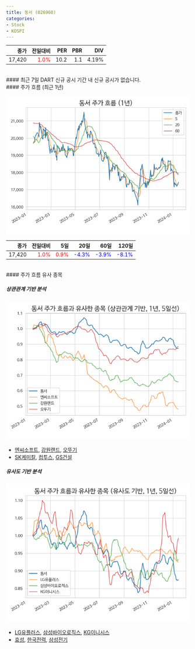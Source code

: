 ```yaml
---
title: 동서 (026960)
categories:
- Stock
- KOSPI
---
```


|**종가**|**전일대비**|**PER**|**PBR**|**DIV**|
|---:|-------:|--:|--:|--:|
|17,420|<span style="color: red">1.0%</span>|10.2|1.1|4.19%|

<!-- more -->

<br>
#### 최근 7일 DART 신규 공시
기간 내 신규 공시가 없습니다.

<br>
#### 주가 흐름 (최근 1년)

![026960](/assets/images/stock/026960.png)

|**종가**|**전일대비**|**5일**|**20일**|**60일**|**120일**|
|---:|-------:|--:|---:|---:|----:|
|17,420|<span style="color: red">1.0%</span>|<span style="color: red">0.9%</span>|<span style="color: blue">-4.3%</span>|<span style="color: blue">-3.9%</span>|<span style="color: blue">-8.1%</span>|

<br>
#### 주가 흐름 유사 종목

##### 상관관계 기반 분석

![026960](/assets/images/stock/026960_corr.png)
- [엔씨소프트](/036570/), [강원랜드](/035250/), [오뚜기](/007310/)
- [SK케미칼](/285130/), [컴투스](/078340/), [GS건설](/006360/)

##### 유사도 기반 분석

![026960](/assets/images/stock/026960_sim.png)
- [LG유플러스](/032640/), [삼성바이오로직스](/207940/), [KG이니시스](/035600/)
- [효성](/004800/), [한국전력](/015760/), [삼성전기](/009150/)